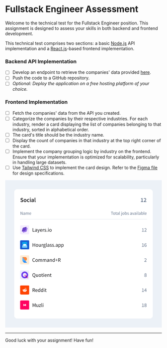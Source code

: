 # Fullstack Engineer Assessment

Welcome to the technical test for the Fullstack Engineer position. This assignment is designed to assess your skills in both backend and frontend development.

This technical test comprises two sections: a basic [Node.js](https://nodejs.org/) API implementation and a [React.js](https://react.dev/)-based frontend implementation.

### Backend API Implementation

- [ ] Develop an endpoint to retrieve the companies' data provided [here](./data.json).
- [ ] Push the code to a GitHub repository.
- [ ] _Optional: Deploy the application on a free hosting platform of your choice._

### Frontend Implementation

- [ ] Fetch the companies' data from the API you created.
- [ ] Categorize the companies by their respective industries. For each industry, render a card displaying the list of companies belonging to that industry, sorted in alphabetical order.
- [ ] The card's title should be the industry name.
- [ ] Display the count of companies in that industry at the top right corner of the card.
- [ ] Implement the company grouping logic by industry on the frontend. Ensure that your implementation is optimized for scalability, particularly in handling large datasets.
- [ ] Use [Tailwind CSS](https://tailwindcss.com/) to implement the card design. Refer to the [Figma file](https://www.figma.com/design/9GvGhDV1Te6bQzS1GLoj8J/Dealroom-FE-Assessment?node-id=0%3A1&t=I6Ph4vb2EAvbkQQ7-1) for design specifications.

![Card Design](./assets/card.svg)

---

Good luck with your assignment! Have fun!
